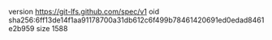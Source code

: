 version https://git-lfs.github.com/spec/v1
oid sha256:6ff13de14f1aa91178700a31db612c6f499b78461420691ed0edad8461e2b959
size 1588
